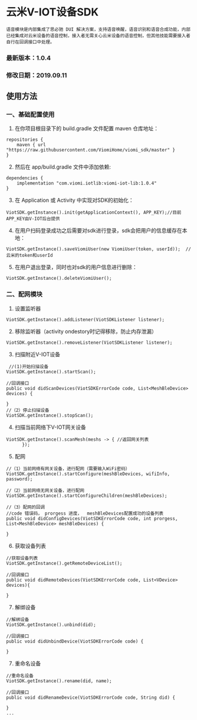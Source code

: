 # 云米V-IOT设备SDK
    语音模块是内部集成了思必驰 DUI 解决方案，支持语音唤醒，语音识别和语音合成功能，内部已经集成对云米设备的语音控制，接入者无需关心云米设备的语音控制，但其他技能需要接入者自行在回调接口中处理。
### 最新版本：1.0.4
### 修改日期：2019.09.11
## 使用方法
### 一、基础配置使用
  1. 在你项目根目录下的 build.gradle 文件配置 maven 仓库地址：
  ```
  repositories {
      maven { url "https://raw.githubusercontent.com/ViomiHome/viomi_sdk/master" }
  }
  ```
  2. 然后在 app/build.gradle 文件中添加依赖:
  ```
  dependencies {
      implementation "com.viomi.iotlib:viomi-iot-lib:1.0.4"
  }
  ```
  3. 在 Application 或 Activity 中实现对SDK的初始化：
  ```
  ViotSDK.getInstance().init(getApplicationContext(), APP_KEY);//目前APP_KEY由V-IOT后台提供
  ```
  4. 在用户扫码登录成功之后需要对sdk进行登录，sdk会把用户的信息缓存在本地：
  ```
  ViotSDK.getInstance().saveViomiUser(new ViomiUser(token, userId));  //云米的token和userId
  ```
  5. 在用户退出登录，同时也对sdk的用户信息进行删除：
  ```
  ViotSDK.getInstance().deleteViomiUser();
  ```
### 二、配网模块
  1. 设置监听器
  ```
  ViotSDK.getInstance().addListener(ViotSDKListener listener);
  ```
  2. 移除监听器（activity ondestory时记得移除，防止内存泄漏）
  ```
  ViotSDK.getInstance().removeListener(ViotSDKListener listener);
  ```
  3. 扫描附近V-IOT设备
  
  ```
   //(1)开始扫描设备
  ViotSDK.getInstance().startScan();
  
  //回调接口
  public void didScanDevices(ViotSDKErrorCode code, List<MeshBleDevice> devices) {
    
  }
  //（2）停止扫描设备
  ViotSDK.getInstance().stopScan();
  ```
  4. 扫描当前网络下V-IOT网关设备
  ```
  ViotSDK.getInstance().scanMesh(meshs -> { //返回网关列表
        });
  ```
  5. 配网
  ```
  //（1）当前网络有网关设备，进行配网（需要输入WiFi密码）
  ViotSDK.getInstance().startConfigure(meshBleDevices, wifiInfo, password); 
  
  //（2）当前网络无网关设备，进行配网
  ViotSDK.getInstance().startConfigureChildren(meshBleDevices);
  
  //（3）配网的回调
  //code 错误码， prorgess 进度，  meshBleDevices配置成功的设备列表
  public void didConfigDevices(ViotSDKErrorCode code, int prorgess, List<MeshBleDevice> meshBleDevices) {
      
  }
  ```
  6. 获取设备列表
  ```
  //获取设备列表
  ViotSDK.getInstance().getRemoteDeviceList(); 
  
  //回调接口
  public void didRemoteDevices(ViotSDKErrorCode code, List<VDevice> devices){
  
  }
  ```
  7. 解绑设备
  ```
  //解绑设备
  ViotSDK.getInstance().unbind(did); 
  
  //回调接口
  public void didUnbindDevice(ViotSDKErrorCode code) {
  
  }
  ```
  7. 重命名设备
  ```
  //重命名设备
  ViotSDK.getInstance().rename(did, name); 
    
  //回调接口
  public void didRenameDevice(ViotSDKErrorCode code, String did) {
  
  }
  ...
  
  
    
